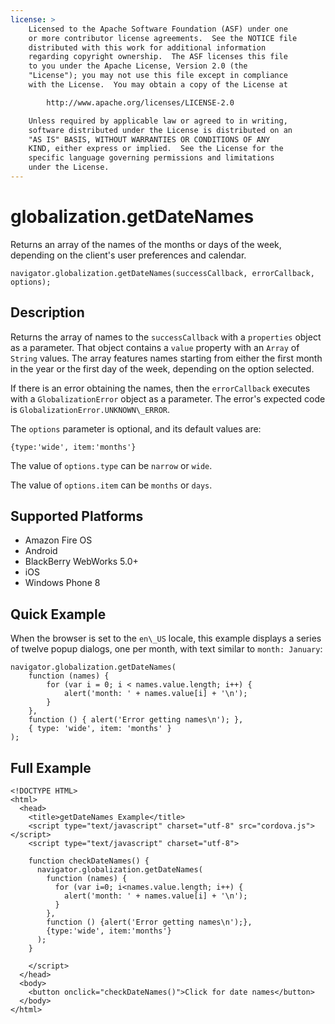 ```yaml
---
license: >
    Licensed to the Apache Software Foundation (ASF) under one
    or more contributor license agreements.  See the NOTICE file
    distributed with this work for additional information
    regarding copyright ownership.  The ASF licenses this file
    to you under the Apache License, Version 2.0 (the
    "License"); you may not use this file except in compliance
    with the License.  You may obtain a copy of the License at

        http://www.apache.org/licenses/LICENSE-2.0

    Unless required by applicable law or agreed to in writing,
    software distributed under the License is distributed on an
    "AS IS" BASIS, WITHOUT WARRANTIES OR CONDITIONS OF ANY
    KIND, either express or implied.  See the License for the
    specific language governing permissions and limitations
    under the License.
---
```


# globalization.getDateNames

Returns an array of the names of the months or days of the week,
depending on the client's user preferences and calendar.

    navigator.globalization.getDateNames(successCallback, errorCallback, options);

## Description

Returns the array of names to the `successCallback` with a
`properties` object as a parameter. That object contains a `value`
property with an `Array` of `String` values. The array features names
starting from either the first month in the year or the first day of
the week, depending on the option selected.

If there is an error obtaining the names, then the `errorCallback`
executes with a `GlobalizationError` object as a parameter. The
error's expected code is `GlobalizationError.UNKNOWN\_ERROR`.

The `options` parameter is optional, and its default values are:

    {type:'wide', item:'months'}

The value of `options.type` can be `narrow` or `wide`.

The value of `options.item` can be `months` or `days`.

## Supported Platforms

- Amazon Fire OS
- Android
- BlackBerry WebWorks 5.0+
- iOS
- Windows Phone 8

## Quick Example

When the browser is set to the `en\_US` locale, this example displays
a series of twelve popup dialogs, one per month, with text similar to
`month: January`:

    navigator.globalization.getDateNames(
        function (names) {
            for (var i = 0; i < names.value.length; i++) {
                alert('month: ' + names.value[i] + '\n');
            }
        },
        function () { alert('Error getting names\n'); },
        { type: 'wide', item: 'months' }
    );

## Full Example

    <!DOCTYPE HTML>
    <html>
      <head>
        <title>getDateNames Example</title>
        <script type="text/javascript" charset="utf-8" src="cordova.js"></script>
        <script type="text/javascript" charset="utf-8">

        function checkDateNames() {
          navigator.globalization.getDateNames(
            function (names) {
              for (var i=0; i<names.value.length; i++) {
                alert('month: ' + names.value[i] + '\n');
              }
            },
            function () {alert('Error getting names\n');},
            {type:'wide', item:'months'}
          );
        }

        </script>
      </head>
      <body>
        <button onclick="checkDateNames()">Click for date names</button>
      </body>
    </html>

